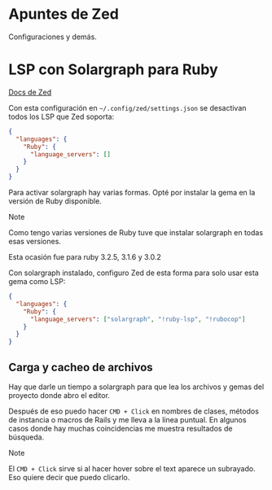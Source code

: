 # Apuntes de Zed

Configuraciones y demás.

# LSP con Solargraph para Ruby

[Docs de Zed](https://zed.dev/docs/languages/ruby#language-servers)

Con esta configuración en `~/.config/zed/settings.json` se desactivan todos los LSP que Zed soporta:
```json
{
  "languages": {
    "Ruby": {
      "language_servers": []
    }
  }
}
```

Para activar solargraph hay varias formas. Opté por instalar la gema en la versión de Ruby disponible.

> [!Note]
> Como tengo varias versiones de Ruby tuve que instalar solargraph en todas esas versiones.
>
> Esta ocasión fue para ruby 3.2.5, 3.1.6 y 3.0.2

Con solargraph instalado, configuro Zed de esta forma para solo usar esta gema como LSP:
```json
{
  "languages": {
    "Ruby": {
      "language_servers": ["solargraph", "!ruby-lsp", "!rubocop"]
    }
  }
}
```

## Carga y cacheo de archivos

Hay que darle un tiempo a solargraph para que lea los archivos y gemas del proyecto donde abro el editor.

Después de eso puedo hacer `CMD + Click` en nombres de clases, métodos de instancia o macros de Rails y me lleva a la línea puntual. En algunos casos donde hay muchas coincidencias me muestra resultados de búsqueda.

> [!Note]
> El `CMD + Click` sirve si al hacer hover sobre el text aparece un  subrayado. Eso quiere decir que puedo clicarlo.

